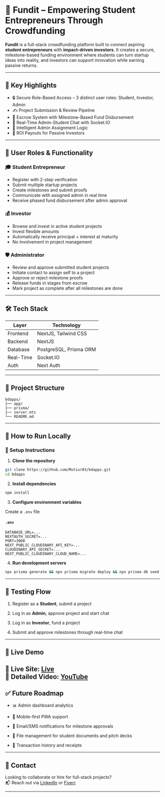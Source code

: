 
# 🚀 Fundit – Empowering Student Entrepreneurs Through Crowdfunding

**Fundit** is a full-stack crowdfunding platform built to connect aspiring **student entrepreneurs** with **impact-driven investors**. It creates a secure, milestone-based funding environment where students can turn startup ideas into reality, and investors can support innovation while earning passive returns.

---

## 🌟 Key Highlights

- 🔒 Secure Role-Based Access – 3 distinct user roles: Student, Investor, Admin
- ✍️ Project Submission & Review Pipeline
- 💼 Escrow System with Milestone-Based Fund Disbursement
- 💬 Real-Time Admin-Student Chat with Socket.IO
- 🧠 Intelligent Admin Assignment Logic
- 💸 ROI Payouts for Passive Investors

---


## 🧩 User Roles & Functionality

### 🎓 Student Entrepreneur
- Register with 2-step verification
- Submit multiple startup projects
- Create milestones and submit proofs
- Communicate with assigned admin in real time
- Receive phased fund disbursement after admin approval

### 💰 Investor
- Browse and invest in active student projects
- Invest flexible amounts
- Automatically receive principal + interest at maturity
- No involvement in project management

### 🛡️ Administrator
- Review and approve submitted student projects
- Initiate contact to assign self to a project
- Approve or reject milestone proofs
- Release funds in stages from escrow
- Mark project as complete after all milestones are done

---

## 🛠 Tech Stack

| Layer      | Technology                               |
|------------|-------------------------------------------|
| Frontend   | NextJS, Tailwind CSS                      |
| Backend    | NextJS                                    |
| Database   | PostgreSQL, Prisma ORM                   |
| Real-Time  | Socket.IO                                |
| Auth       | Next Auth                                |

---

## 📂 Project Structure
```
bdapps/  
├── app/
├── prisma/ 
├── server.mts
└── README.md
```

---

## 🚦 How to Run Locally


### 🔧 Setup Instructions

1. **Clone the repository**
```bash
git clone https://github.com/Mutiur03/bdapps.git
cd bdapps
````

2. **Install dependencies**
    

```bash
npm install
```

3. **Configure environment variables**
    

Create a `.env` file 

#### `.env`

```env
DATABASE_URL=...
NEXTAUTH_SECRET=...
PORT=3000
NEXT_PUBLIC_CLOUDINARY_API_KEY=...
CLOUDINARY_API_SECRET=...
NEXT_PUBLIC_CLOUDINARY_CLOUD_NAME=...
```

4. **Run development servers**
    

```bash
npx prisma generate && npx prisma migrate deploy && npx prisma db seed
```

---

## 🧪 Testing Flow

1. Register as a **Student**, submit a project
    
2. Log in as **Admin**, approve project and start chat
    
3. Log in as **Investor**, fund a project
    
4. Submit and approve milestones through real-time chat
    

---

## 🚀 Live Demo 

🔗 **Live Site:** [Live](https://fundit.mutiurrahman.com/)  
🎥 **Detailed Video:** [YouTube](https://www.youtube.com/watch?v=AvoooD7cLzQ)
---

## ✅ Future Roadmap

- 📊 Admin dashboard analytics
    
- 📱 Mobile-first PWA support
    
- 📩 Email/SMS notifications for milestone approvals
    
- 📂 File management for student documents and pitch decks
    
- 🧾 Transaction history and receipts
    


---

## 🤝 Contact

Looking to collaborate or hire for full-stack projects?  
📬 Reach out via [LinkedIn](https://www.linkedin.com/in/mutiur-rahman-mr/) or [Fiverr](https://www.fiverr.com/mutiur_rahman03)

---
